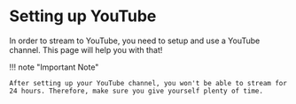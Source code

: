 # Setting up YouTube

In order to stream to YouTube, you need to setup and use a YouTube channel. This page will help you with that!

!!! note "Important Note"

    After setting up your YouTube channel, you won't be able to stream for 24 hours. Therefore, make sure you give yourself plenty of time.